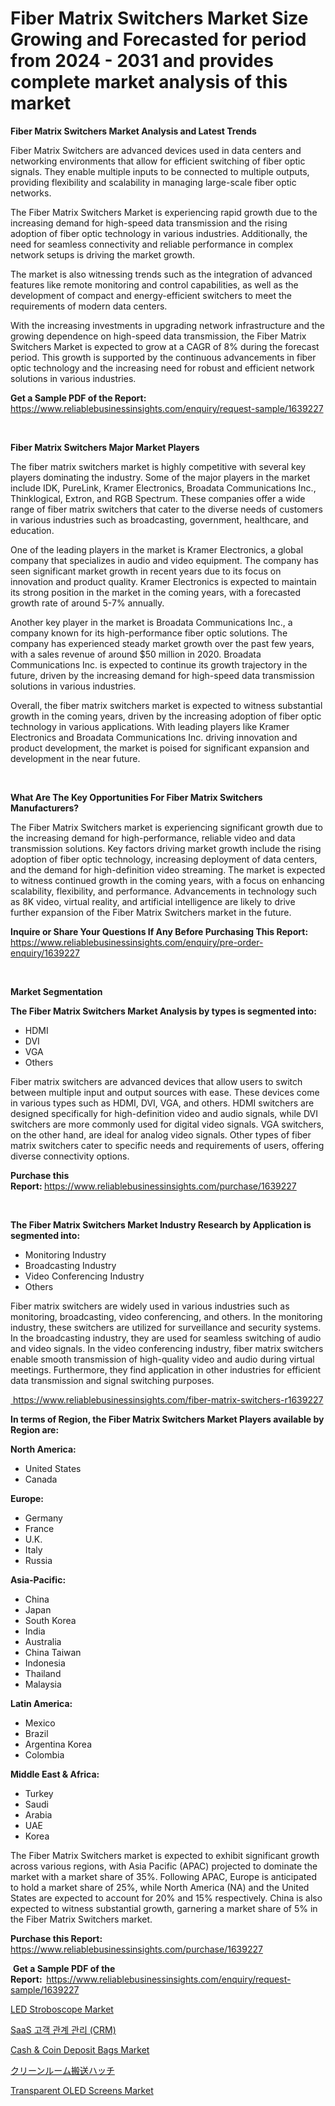 <p><h1>Fiber Matrix Switchers Market Size Growing and Forecasted for period from 2024 - 2031 and provides complete market analysis of this market</h1></p><p><strong>Fiber Matrix Switchers Market Analysis and Latest Trends</strong></p>
<p><p>Fiber Matrix Switchers are advanced devices used in data centers and networking environments that allow for efficient switching of fiber optic signals. They enable multiple inputs to be connected to multiple outputs, providing flexibility and scalability in managing large-scale fiber optic networks.</p><p>The Fiber Matrix Switchers Market is experiencing rapid growth due to the increasing demand for high-speed data transmission and the rising adoption of fiber optic technology in various industries. Additionally, the need for seamless connectivity and reliable performance in complex network setups is driving the market growth.</p><p>The market is also witnessing trends such as the integration of advanced features like remote monitoring and control capabilities, as well as the development of compact and energy-efficient switchers to meet the requirements of modern data centers.</p><p>With the increasing investments in upgrading network infrastructure and the growing dependence on high-speed data transmission, the Fiber Matrix Switchers Market is expected to grow at a CAGR of 8% during the forecast period. This growth is supported by the continuous advancements in fiber optic technology and the increasing need for robust and efficient network solutions in various industries.</p></p>
<p><strong>Get a Sample PDF of the Report:&nbsp;</strong> <a href="https://www.reliablebusinessinsights.com/enquiry/request-sample/1639227">https://www.reliablebusinessinsights.com/enquiry/request-sample/1639227</a></p>
<p>&nbsp;</p>
<p><strong>Fiber Matrix Switchers Major Market Players</strong></p>
<p><p>The fiber matrix switchers market is highly competitive with several key players dominating the industry. Some of the major players in the market include IDK, PureLink, Kramer Electronics, Broadata Communications Inc., Thinklogical, Extron, and RGB Spectrum. These companies offer a wide range of fiber matrix switchers that cater to the diverse needs of customers in various industries such as broadcasting, government, healthcare, and education.</p><p>One of the leading players in the market is Kramer Electronics, a global company that specializes in audio and video equipment. The company has seen significant market growth in recent years due to its focus on innovation and product quality. Kramer Electronics is expected to maintain its strong position in the market in the coming years, with a forecasted growth rate of around 5-7% annually.</p><p>Another key player in the market is Broadata Communications Inc., a company known for its high-performance fiber optic solutions. The company has experienced steady market growth over the past few years, with a sales revenue of around $50 million in 2020. Broadata Communications Inc. is expected to continue its growth trajectory in the future, driven by the increasing demand for high-speed data transmission solutions in various industries.</p><p>Overall, the fiber matrix switchers market is expected to witness substantial growth in the coming years, driven by the increasing adoption of fiber optic technology in various applications. With leading players like Kramer Electronics and Broadata Communications Inc. driving innovation and product development, the market is poised for significant expansion and development in the near future.</p></p>
<p>&nbsp;</p>
<p><strong>What Are The Key Opportunities For Fiber Matrix Switchers Manufacturers?</strong></p>
<p><p>The Fiber Matrix Switchers market is experiencing significant growth due to the increasing demand for high-performance, reliable video and data transmission solutions. Key factors driving market growth include the rising adoption of fiber optic technology, increasing deployment of data centers, and the demand for high-definition video streaming. The market is expected to witness continued growth in the coming years, with a focus on enhancing scalability, flexibility, and performance. Advancements in technology such as 8K video, virtual reality, and artificial intelligence are likely to drive further expansion of the Fiber Matrix Switchers market in the future.</p></p>
<p><strong>Inquire or Share Your Questions If Any Before Purchasing This Report:</strong> <a href="https://www.reliablebusinessinsights.com/enquiry/pre-order-enquiry/1639227">https://www.reliablebusinessinsights.com/enquiry/pre-order-enquiry/1639227</a></p>
<p>&nbsp;</p>
<p><strong>Market Segmentation</strong></p>
<p><strong>The Fiber Matrix Switchers Market Analysis by types is segmented into:</strong></p>
<p><ul><li>HDMI</li><li>DVI</li><li>VGA</li><li>Others</li></ul></p>
<p><p>Fiber matrix switchers are advanced devices that allow users to switch between multiple input and output sources with ease. These devices come in various types such as HDMI, DVI, VGA, and others. HDMI switchers are designed specifically for high-definition video and audio signals, while DVI switchers are more commonly used for digital video signals. VGA switchers, on the other hand, are ideal for analog video signals. Other types of fiber matrix switchers cater to specific needs and requirements of users, offering diverse connectivity options.</p></p>
<p><strong>Purchase this Report:&nbsp;</strong><a href="https://www.reliablebusinessinsights.com/purchase/1639227">https://www.reliablebusinessinsights.com/purchase/1639227</a></p>
<p>&nbsp;</p>
<p><strong>The Fiber Matrix Switchers Market Industry Research by Application is segmented into:</strong></p>
<p><ul><li>Monitoring Industry</li><li>Broadcasting Industry</li><li>Video Conferencing Industry</li><li>Others</li></ul></p>
<p><p>Fiber matrix switchers are widely used in various industries such as monitoring, broadcasting, video conferencing, and others. In the monitoring industry, these switchers are utilized for surveillance and security systems. In the broadcasting industry, they are used for seamless switching of audio and video signals. In the video conferencing industry, fiber matrix switchers enable smooth transmission of high-quality video and audio during virtual meetings. Furthermore, they find application in other industries for efficient data transmission and signal switching purposes.</p></p>
<p><a href="https://www.reliablebusinessinsights.com/fiber-matrix-switchers-r1639227">&nbsp;https://www.reliablebusinessinsights.com/fiber-matrix-switchers-r1639227</a></p>
<p><strong>In terms of Region, the Fiber Matrix Switchers Market Players available by Region are:</strong></p>
<p>
    <p> <strong> North America: </strong>
        <ul>
            <li>United States</li>
            <li>Canada</li>
        </ul>
        </p> 
    <p> <strong> Europe: </strong>
        <ul>
            <li>Germany</li>
            <li>France</li>
            <li>U.K.</li>
            <li>Italy</li>
            <li>Russia</li>
        </ul>
        </p> 
    <p> <strong> Asia-Pacific: </strong>
        <ul>
            <li>China</li>
            <li>Japan</li>
            <li>South Korea</li>
            <li>India</li>
            <li>Australia</li>
            <li>China Taiwan</li>
            <li>Indonesia</li>
            <li>Thailand</li>
            <li>Malaysia</li>
        </ul>
        </p> 
    <p> <strong> Latin America: </strong>
        <ul>
            <li>Mexico</li>
            <li>Brazil</li>
            <li>Argentina Korea</li>
            <li>Colombia</li>
        </ul>
        </p> 
    <p> <strong> Middle East & Africa: </strong>
        <ul>
            <li>Turkey</li>
            <li>Saudi</li>
            <li>Arabia</li>
            <li>UAE</li>
            <li>Korea</li>
        </ul>
    </p>
    </p>
<p><p>The Fiber Matrix Switchers market is expected to exhibit significant growth across various regions, with Asia Pacific (APAC) projected to dominate the market with a market share of 35%. Following APAC, Europe is anticipated to hold a market share of 25%, while North America (NA) and the United States are expected to account for 20% and 15% respectively. China is also expected to witness substantial growth, garnering a market share of 5% in the Fiber Matrix Switchers market.</p></p>
<p><strong>Purchase this Report: </strong><a href="https://www.reliablebusinessinsights.com/purchase/1639227">https://www.reliablebusinessinsights.com/purchase/1639227</a></p>
<p>&nbsp;<strong>Get a Sample PDF of the Report:&nbsp;&nbsp;</strong><a href="https://www.reliablebusinessinsights.com/enquiry/request-sample/1639227">https://www.reliablebusinessinsights.com/enquiry/request-sample/1639227</a></p>
<p><strong></strong></p>
<p><p><a href="https://issuu.com/reportprime-2/docs/led-stroboscope-market-size-2030.pptx">LED Stroboscope Market</a></p><p><a href="https://github.com/rick7624/Market-Research-Report-List-1/blob/main/554423582871.md">SaaS 고객 관계 관리 (CRM)</a></p><p><a href="https://github.com/khayangel/Market-Research-Report-List-3/blob/main/cash-coin-deposit-bags-market.md">Cash & Coin Deposit Bags Market</a></p><p><a href="https://github.com/ksxzwxabcuynh011/Market-Research-Report-List-2/blob/main/564749693603.md">クリーンルーム搬送ハッチ</a></p><p><a href="https://issuu.com/reportprime-2/docs/transparent-oled-screens-market-size-2030.pptx">Transparent OLED Screens Market</a></p></p>